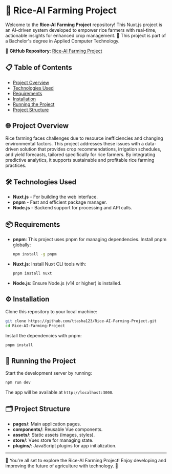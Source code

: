 # 🌾 Rice-AI Farming Project

Welcome to the **Rice-AI Farming Project** repository! This Nuxt.js project is an AI-driven system developed to empower rice farmers with real-time, actionable insights for enhanced crop management. 🌱 This project is part of a Bachelor's degree in Applied Computer Technology.

🔗 **GitHub Repository**: [Rice-AI Farming Project](https://github.com/ttasha123/Rice-AI-Farming-Project)

## 📋 Table of Contents

- [Project Overview](#project-overview)
- [Technologies Used](#technologies-used)
- [Requirements](#requirements)
- [Installation](#installation)
- [Running the Project](#running-the-project)
- [Project Structure](#project-structure)

## 🌐 Project Overview

Rice farming faces challenges due to resource inefficiencies and changing environmental factors. This project addresses these issues with a data-driven solution that provides crop recommendations, irrigation schedules, and yield forecasts, tailored specifically for rice farmers. By integrating predictive analytics, it supports sustainable and profitable rice farming practices.

## 🛠 Technologies Used

- **Nuxt.js** - For building the web interface.
- **pnpm** - Fast and efficient package manager.
- **Node.js** - Backend support for processing and API calls.

## 📦 Requirements

- **pnpm**: This project uses pnpm for managing dependencies. Install pnpm globally:
  ```bash
  npm install -g pnpm
  ```
- **Nuxt.js**: Install Nuxt CLI tools with:
  ```bash
  pnpm install nuxt
  ```
- **Node.js**: Ensure Node.js (v14 or higher) is installed.

## ⚙️ Installation

Clone this repository to your local machine:

```bash
git clone https://github.com/ttasha123/Rice-AI-Farming-Project.git
cd Rice-AI-Farming-Project
```

Install the dependencies with pnpm:

```bash
pnpm install
```

## 🚀 Running the Project

Start the development server by running:

```bash
npm run dev
```

The app will be available at `http://localhost:3000`.

## 🗂 Project Structure

- **pages/**: Main application pages.
- **components/**: Reusable Vue components.
- **assets/**: Static assets (images, styles).
- **store/**: Vuex store for managing state.
- **plugins/**: JavaScript plugins for app initialization.

---

🎉 You're all set to explore the Rice-AI Farming Project! Enjoy developing and improving the future of agriculture with technology. 🚜